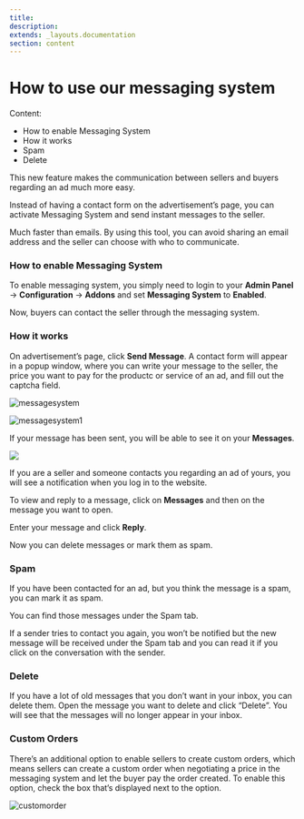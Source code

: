 ```yaml
---
title:
description:
extends: _layouts.documentation
section: content
---
```


# How to use our messaging system

Content:
- How to enable Messaging System
- How it works
- Spam
- Delete


This new feature makes the communication between sellers and buyers regarding an ad much more easy.

Instead of having a contact form on the advertisement’s page, you can activate Messaging System and send instant messages to the seller.

Much faster than emails. By using this tool, you can avoid sharing an email address and the seller can choose with who to communicate.

### How to enable Messaging System

To enable messaging system, you simply need to login to your **Admin Panel** ->  **Configuration**  ->  **Addons**  and set  **Messaging System**  to  **Enabled**.

Now, buyers can contact the seller through the messaging system.

### How it works

On advertisement’s page, click  **Send Message**. A contact form will appear in a popup window, where you can write your message to the seller, the price you want to pay for the productc or service of an ad, and fill out the captcha field.

![messagesystem](/assets/images/messagesystem.png)


![messagesystem1](/assets/images/messagesystem1.png)


If your message has been sent, you will be able to see it on your  **Messages**.

![](/assets/images/message-system3.png)


If you are a seller and someone contacts you regarding an ad of yours, you will see a notification when you log in to the website.

To view and reply to a message, click on  **Messages**  and then on the message you want to open.

Enter your message and click  **Reply**.

Now you can delete messages or mark them as spam.

### Spam

If you have been contacted for an ad, but you think the message is a spam, you can mark it as spam.

You can find those messages under the Spam tab.

If a sender tries to contact you again, you won’t be notified but the new message will be received under the Spam tab and you can read it if you click on the conversation with the sender.

### Delete

If you have a lot of old messages that you don’t want in your inbox, you can delete them. Open the message you want to delete and click “Delete”.
You will see that the messages will no longer appear in your inbox.

### Custom Orders

There’s an additional option to enable sellers to create custom orders, which means sellers can create a custom order when negotiating a price in the messaging system and let the buyer pay the order created. To enable this option, check the box that’s displayed next to the option.

![customorder](/assets/images/custom-order.png)
